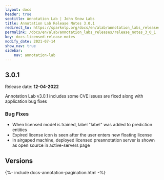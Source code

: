 ```yaml
---
layout: docs
header: true
seotitle: Annotation Lab | John Snow Labs
title: Annotation Lab Release Notes 3.0.1
redirect_to: https://sparknlp.org/docs/en/alab/annotation_labs_releases/release_notes_3_0_1
permalink: /docs/en/alab/annotation_labs_releases/release_notes_3_0_1
key: docs-licensed-release-notes
modify_date: 2021-07-14
show_nav: true
sidebar:
    nav: annotation-lab
---
```


<div class="h3-box" markdown="1">

## 3.0.1 

Release date: **12-04-2022**

Annotation Lab v3.0.1 includes some CVE issues are fixed along with application bug fixes

### Bug Fixes 
- When licensed model is trained, label "label" was added to prediction entities
- Expired license icon is seen after the user enters new floating license
- In airgaped machine, deployed licensed preannotation server is shown as open source in active-servers page

</div><div class="prev_ver h3-box" markdown="1">

## Versions

</div>

{%- include docs-annotation-pagination.html -%}